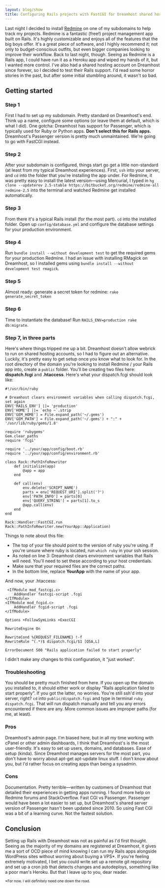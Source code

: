 ```yaml
---
layout: blog/show
title: Configuring Rails projects with FastCGI for Dreamhost shared hosting
---
```


Last night I decided to install [Redmine](www.redmine.org/) on one of my subdomains to help track my projects. Redmine is a fantastic (free!) project management app built on Rails. It's highly customizable and enjoys all of the features that the big boys offer. It's a great piece of software, and I highly recommend it; not only to budget-conscious outfits, but even bigger companies looking to improve their workflow. Back to last night, though. Seeing as Redmine is a Rails app, I could have run it as a Heroku app and wiped my hands of it, but I wanted more control. I've also had a shared hosting account on Dreamhost since forever, so I decided to test their Rails support. I'd read some horror stories in the past, but after some initial stumbling around, it wasn't so bad.

## Getting started

### Step 1

First I had to set up my subdomain. Pretty standard on Dreamhost's end. Think up a name, configure some options (or leave them at default, which is what I did). One gotcha: Dreamhost has support for Passenger, which is typically used for Ruby or Python apps. **Don't select this for Rails apps.** Dreamhost's Passenger version is pretty much unmaintained. We're going to go with FastCGI instead.

### Step 2

After your subdomain is configured, things start go get a little non-standard (at least from my typical Dreamhost experiences). First, `ssh` into your server, and `cd` into the folder that you're installing the app under. For Redmine, it was pretty easy to install the latest version—using Mercurial, I typed in `hg clone --updaterev 2.5-stable https://bitbucket.org/redmine/redmine-all redmine-2.5` into the terminal and watched Redmine get installed automatically.

### Step 3

From there it's a typical Rails install (for the most part). `cd` into the installed folder. Open up `config/database.yml` and configure the database settings for your production environment.

### Step 4

Run `bundle install --without development test` to get the required gems for your production Redmine. I had an issue with installing RMagick on Dreamhost, so I installed gems using `bundle install --without development test rmagick`.

### Step 5

Almost ready: generate a secret token for redmine: `rake generate_secret_token`

### Step 6

Time to instantiate the database! Run `RAILS_ENV=production rake db:migrate`.

### Step 7, in three parts

 Here's where things tripped me up a bit. Dreamhost doesn't allow webrick to run on shared hosting accounts, so I had to figure out an alternative. Luckily, it's pretty easy to get setup once you know what to look for. In the root directory of the domain you're looking to install Redmine / your Rails app into, create a `public` folder. You'll be creating two files here: **dispatch.fcgi** and **.htaccess**. Here's what your dispatch.fcgi should look like: 	

~~~
#!/usr/bin/ruby

# Dreamhost clears environment variables when calling dispatch.fcgi, set again
ENV['RAILS_ENV'] ||= 'production'
ENV['HOME'] ||= `echo ~`.strip
ENV['GEM_HOME'] = File.expand_path('~/.gems')
ENV['GEM_PATH'] = File.expand_path('~/.gems') + ":" + '/usr/lib/ruby/gems/1.8'

require 'rubygems'
Gem.clear_paths
require 'fcgi'

require '../your/app/config/boot.rb'
require '../your/app/config/environment.rb'

class Rack::PathInfoRewriter
	def initialize(app)
		@app = app
	end

	def call(env)
		env.delete('SCRIPT_NAME')
	    parts = env['REQUEST_URI'].split('?')
	    env['PATH_INFO'] = parts[0]
	    env['QUERY_STRING'] = parts[1].to_s
	    @app.call(env)
	end
end

Rack::Handler::FastCGI.run
Rack::PathInfoRewriter.new(YourApp::Application)
~~~

Things to note about this file:

* The top of your file should point to the version of ruby you're using. If you're unsure where ruby is located, run `which ruby` in your ssh session.
* As noted on line 3: Dreamhost clears environment variables that Rails will need. You'll need to set these according to your host credentials.
* Make sure that your required files are the correct paths.
* In the bottom line, replace **YourApp** with the name of your app.

And now, your .htaccess:

~~~
 <IfModule mod_fastcgi.c>
	AddHandler fastcgi-script .fcgi
</IfModule>
<IfModule mod_fcgid.c>
	AddHandler fcgid-script .fcgi
</IfModule>

Options +FollowSymLinks +ExecCGI

RewriteEngine On

RewriteCond %{REQUEST_FILENAME} !-f
RewriteRule ^(.*)$ dispatch.fcgi/$1 [QSA,L]

ErrorDocument 500 "Rails application failed to start properly"
~~~

I didn't make any changes to this configuration, it "just worked".

### Troubleshooting

You should be pretty much finished from here. If you open up the domain you installed to, it should either work or display "Rails application failed to start properly". If you got the latter, no worries. You're still ssh'd into your server, right? `cd` into `public/dispatch.fcgi` and type in terminal `ruby dispatch.fcgi`. That will run dispatch manually and tell you any errors encountered if there are any. More common issues are improper paths (for me, at least).

### Pros

Dreamhost's admin page. I'm biased here, but in all my time working with cPanel or other admin dashboards, I think that Dreamhost's is the most user-friendly. It's easy to set up users, domains, and databases. Ease of setup (kinda). Since Dreamhost manages servers for the most part, you don't have to worry about apt-get apt-update linux stuff. I don't know about you, but I'd rather focus on creating apps than being a sysadmin.

### Cons

Documentation. Pretty terrible—written by customers of Dreamhost that detailed their experiences in getting apps running. I found more help on Redmine forums and StackOverflow. Fast CGI vs Passenger. Passenger would have been a lot easier to set up, but Dreamhost's shared server version of Passenger hasn't been updated since 2010. So using Fast CGI was a bit of a learning curve. Not the fastest solution.

## Conclusion

Setting up Rails with Dreamhost was not as painful as I'd first thought. Seeing as the majority of my domains are registered at Dreamhost, it gives me a sort of OCD piece of mind knowing I can run my Rails apps alongside WordPress sites without worring about buying a VPS\*. If you're feeling extremely motivated, I bet you could write set up a remote git repository and set up a cron job that detects changes and autodeploys, something like a poor man's Heroku. But that I leave up to you, dear reader.

<small>*For now. I will definitely need one down the road.</small>
